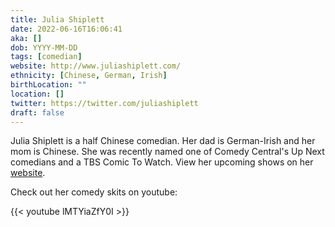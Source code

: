 ```yaml
---
title: Julia Shiplett
date: 2022-06-16T16:06:41
aka: []
dob: YYYY-MM-DD
tags: [comedian]
website: http://www.juliashiplett.com/
ethnicity: [Chinese, German, Irish]
birthLocation: ""
location: []
twitter: https://twitter.com/juliashiplett
draft: false
---
```


Julia Shiplett is a half Chinese comedian. Her dad is German-Irish and her mom
is Chinese. She was recently named one of Comedy Central's Up Next comedians and
a TBS Comic To Watch. View her upcoming shows on her
[website](http://www.juliashiplett.com/shows/).

Check out her comedy skits on youtube:

{{< youtube lMTYiaZfY0I >}}
